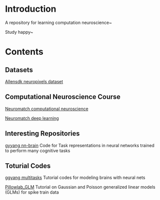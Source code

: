 # Introduction

A repository for learning computation neuroscience~

Study happy~


# Contents
## Datasets
[Allensdk neuropixels dataset](https://allensdk.readthedocs.io/en/latest/visual_coding_neuropixels.html)
## Computational Neuroscience Course
[Neuromatch computational neuroscience](https://compneuro.neuromatch.io/tutorials/intro.html)

[Neuromatch deep learning](https://deeplearning.neuromatch.io/tutorials/intro.html)

## Interesting Repositories
[gyyang nn-brain](https://github.com/gyyang/nn-brain)  Code for Task representations in neural networks trained to perform many cognitive tasks

## Toturial Codes
[ggyang multitasks](https://github.com/gyyang/multitask) Tutorial codes for modeling brains with neural nets

[Pillowlab_GLM](https://github.com/pillowlab/GLMspiketraintutorial_python) Tutorial on Gaussian and Poisson generalized linear models (GLMs) for spike train data
 